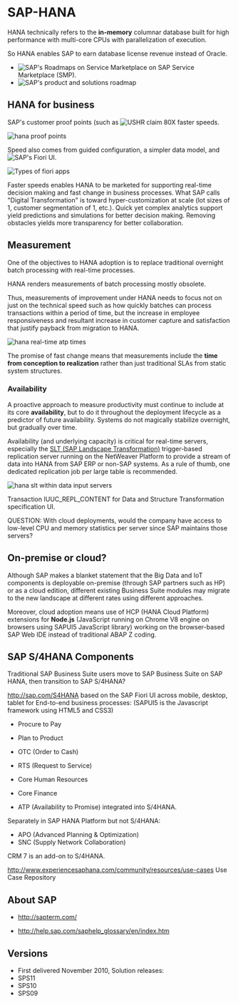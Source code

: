 # SAP-HANA

HANA technically refers to the <strong>in-memory</strong> columnar database
built for high performance with multi-core CPUs with parallelization of execution.

So HANA enables SAP to earn database license revenue
instead of Oracle. 

* ![SAP's Roadmaps on Service Marketplace](http://service.sap.com/saproadmaps)
   on SAP Service Marketplace (SMP).
* ![SAP's product and solutions roadmap](http://scn.sap.com/community/product-and-solution-road-maps)

## HANA for business

SAP's customer proof points (such as
![USHR](https://www.youtube.com/watch?v=YVsJA1CaXqE&t=1m55s)
claim 80X faster speeds.

![hana proof points](https://cloud.githubusercontent.com/assets/300046/13432866/3e2f9610-df84-11e5-865d-cbbfec4ddbfd.JPG)

Speed also comes from guided configuration, a simpler data model, 
and ![SAP's Fiori UI](https://experience.sap.com/fiori-design/).

![Types of fiori apps](https://cloud.githubusercontent.com/assets/300046/13432832/15738466-df84-11e5-8eb4-61f8db2392bd.JPG)

Faster speeds enables HANA to be marketed for supporting real-time decision making
and fast change in business processes. 
What SAP calls "Digital Transformation" is toward hyper-customization at scale
(lot sizes of 1, customer segmentation of 1, etc.).
Quick yet complex analytics support yield predictions and simulations for better decision making.
Removing obstacles yields more transparency for better collaboration. 

## Measurement
One of the objectives to HANA adoption is to replace
traditional overnight batch processing with real-time processes.



HANA renders measurements of batch processing mostly obsolete.

Thus, measurements of improvement under HANA 
needs to focus not on just on the technical
speed such as how quickly batches can process transactions within a period of time,
but the increase in employee responsiveness 
and resultant increase in customer capture and satisfaction
that justify payback from migration to HANA.

![hana real-time atp times](https://cloud.githubusercontent.com/assets/300046/13437095/5803898a-df97-11e5-8e27-ece55c708c40.JPG)

The promise of fast change means that measurements include
the <strong>time from conception to realization</strong>
rather than just traditional SLAs from static system structures.



### Availability
A proactive approach to measure productivity 
must continue to include at its core
<strong>availability</strong>, but to do it throughout the deployment lifecycle
as a predictor of future availability.
Systems do not magically stabilize overnight, but gradually over time.

Availability (and underlying capacity) is critical for real-time servers, especially the
<a target="_blank" href="http://scn.sap.com/docs/DOC-59784">
SLT (SAP Landscape Transformation)</a> trigger-based replication server 
running on the NetWeaver Platform
to provide a stream of data into HANA from SAP ERP or non-SAP systems.
As a rule of thumb, one dedicated replication job per large table is recommended.

![hana slt within data input servers](https://cloud.githubusercontent.com/assets/300046/13437736/a555e8ba-df9a-11e5-8c1d-783e68778c85.JPG)

Transaction IUUC_REPL_CONTENT for Data and Structure Transformation specification UI.

QUESTION: With cloud deployments, would the company have 
access to low-level CPU and memory statistics per server
since SAP maintains those servers?

## On-premise or cloud?

Although SAP makes a blanket statement that the 
Big Data and IoT components is deployable on-premise 
(through SAP partners such as HP) or as a cloud edition,
different existing Business Suite modules may 
migrate to the new landscape at different rates
using different approaches.

Moreover, cloud adoption means use of HCP (HANA Cloud Platform)
extensions for <strong>Node.js</strong> (JavaScript running on Chrome V8 engine on browsers
using SAPUI5 JavaScript library)
working on the browser-based SAP Web IDE 
instead of traditional ABAP Z coding.



## SAP S/4HANA Components

Traditional SAP Business Suite users move to SAP Business Suite on SAP HANA,
then transition to SAP S/4HANA?

http://sap.com/S4HANA
based on the SAP Fiori UI across mobile, desktop, tablet
for End-to-end business processes:
(SAPUI5 is the Javascript framework using HTML5 and CSS3)

* Procure to Pay
* Plan to Product
* OTC (Order to Cash)
* RTS (Request to Service)
* Core Human Resources
* Core Finance

* ATP (Availability to Promise) integrated into S/4HANA.

Separately in SAP HANA Platform but not S/4HANA:

* APO (Advanced Planning &amp; Optimization)
* SNC (Supply Network Collaboration)

CRM 7 is an add-on to S/4HANA.

http://www.experiencesaphana.com/community/resources/use-cases
Use Case Repository


## About SAP
* http://sapterm.com/

* http://help.sap.com/saphelp_glossary/en/index.htm

## Versions

* First delivered November 2010, 
Solution releases:
* SPS11
* SPS10
* SPS09

